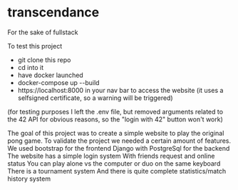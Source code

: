 # transcendance
For the sake of fullstack

To test this project 
 - git clone this repo
 - cd into it
 - have docker launched
 - docker-compose up --build
 - https://localhost:8000 in your nav bar to access the website (it uses a selfsigned certificate, so a warning will be triggered)


(for testing purposes I left the .env file, but removed arguments related to the 42 API for obvious reasons, so the "login with 42" button won't work)

The goal of this project was to create a simple website to play the original pong game. 
To validate the project we needed a certain amount of features. 
We used bootstrap for the frontend
Django with PostgreSql for the backend
The website has a simple login system
With friends request and online status
You can play alone vs the computer or duo on the same keyboard
There is a tournament system
And there is quite complete statistics/match history system
